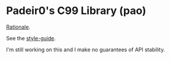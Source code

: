 # Padeir0's C99 Library (pao)

[Rationale](https://www.youtube.com/watch?v=Fm5Ust7vEhk).

See the [style-guide](./styleguide.md).

I'm still working on this and I make no guarantees of API stability.
